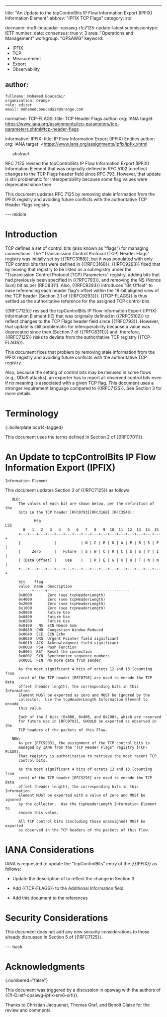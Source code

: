 ---
title: "An Update to the tcpControlBits IP Flow Information Export (IPFIX) Information Element"
abbrev: "IPFIX TCP Flags"
category: std

docname: draft-boucadair-opsawg-rfc7125-update-latest
submissiontype: IETF
number:
date:
consensus: true
v: 3
area: "Operations and Management"
workgroup: "OPSAWG"
keyword:
 - IPFIX
 - TCP
 - Measurement
 - Export
 - Observability

author:
 -
    fullname: Mohamed Boucadair
    organization: Orange
    role: editor
    email: mohamed.boucadair@orange.com

normative:
  TCP-FLAGS:
    title: TCP Header Flags
    author:
      org: IANA
    target: https://www.iana.org/assignments/tcp-parameters/tcp-parameters.xhtml#tcp-header-flags

informative:
  IPFIX:
    title: IP Flow Information Export (IPFIX) Entities
    author:
      org: IANA
    target: <https://www.iana.org/assignments/ipfix/ipfix.xhtml

--- abstract

   RFC 7125 revised the tcpControlBits IP Flow Information Export
   (IPFIX) Information Element that was originally defined in RFC 5102
   to reflect changes to the TCP Flags header field since RFC 793.
   However, that update is still problematic for interoperability
   because some flag values were deprecated since then.

   This document updates RFC 7125 by removing stale information from the
   IPFIX registry and avoiding future conflicts with the authoritative
   TCP Header Flags registry.

--- middle

#  Introduction

   TCP defines a set of control bits (also known as "flags") for
   managing connections.  The "Transmission Control Protocol (TCP)
   Header Flags" registry was initially set by {{?RFC3168}}, but it was
   populated with only TCP control bits that were defined in {{?RFC3168}}.
   {{!RFC9293}} fixed that by moving that registry to be listed as a
   subregistry under the "Transmission Control Protocol (TCP)
   Parameters" registry, adding bits that had previously been specified
   in {{?RFC793}}, and removing the NS (Nonce Sum) bit as per [RFC8311].
   Also, {{!RFC9293}}  introduces "Bit Offset" to ease referencing each
   header flag's offset within the 16-bit aligned view of the TCP header
   (Section 3.1 of {{!RFC9293}}).  {{TCP-FLAGS}} is thus settled as the
   authoritative reference for the assigned TCP control bits.

   {{!RFC7125}} revised the tcpControlBits IP Flow Information Export
   (IPFIX) Information Element (IE) that was originally defined in
   {{?RFC5102}} to reflect changes to the TCP Flags header field since
   {{?RFC793}}.  However, that update is still problematic for
   interoperability because a value was deprecated since then (Section 7
   of {{?RFC8311}}) and, therefore, {{!RFC7125}} risks to deviate from the
   authoritative TCP registry {{TCP-FLAGS}}.

   This document fixes that problem by removing stale information from
   the IPFIX registry and avoiding future conflicts with the
   authoritative TCP registry.

   Also, because the setting of control bits may be misused in some
   flows (e.g., DDoS attacks), an exporter has to report all observed
   control bits even if no meaning is associated with a given TCP flag.
   This document uses a stronger requirement language compared to
   {{!RFC7125}}.  See Section 3 for more details.

#  Terminology

{::boilerplate bcp14-tagged}

   This document uses the terms defined in Section 2 of {{!RFC7011}}.

#  An Update to tcpControlBits IP Flow Information Export (IPFIX)
    Information Element

   This document updates Section 3 of {{!RFC7125}} as follows:

~~~~
   OLD:
      The values of each bit are shown below, per the definition of the
      bits in the TCP header [RFC0793][RFC3168] [RFC3540]:

             MSb                                                         LSb
        0   1   2   3   4   5   6   7   8   9  10  11  12  13  14  15
      +---+---+---+---+---+---+---+---+---+---+---+---+---+---+---+---+
      |               |           | N | C | E | U | A | P | R | S | F |
      |     Zero      |   Future  | S | W | C | R | C | S | S | Y | I |
      | (Data Offset) |    Use    |   | R | E | G | K | H | T | N | N |
      +---+---+---+---+---+---+---+---+---+---+---+---+---+---+---+---+

      bit    flag
      value  name  description
      ------+-----+-------------------------------------
      0x8000       Zero (see tcpHeaderLength)
      0x4000       Zero (see tcpHeaderLength)
      0x2000       Zero (see tcpHeaderLength)
      0x1000       Zero (see tcpHeaderLength)
      0x0800       Future Use
      0x0400       Future Use
      0x0200       Future Use
      0x0100   NS  ECN Nonce Sum
      0x0080  CWR  Congestion Window Reduced
      0x0040  ECE  ECN Echo
      0x0020  URG  Urgent Pointer field significant
      0x0010  ACK  Acknowledgment field significant
      0x0008  PSH  Push Function
      0x0004  RST  Reset the connection
      0x0002  SYN  Synchronize sequence numbers
      0x0001  FIN  No more data from sender

      As the most significant 4 bits of octets 12 and 13 (counting from
      zero) of the TCP header [RFC0793] are used to encode the TCP data
      offset (header length), the corresponding bits in this Information
      Element MUST be exported as zero and MUST be ignored by the
      collector.  Use the tcpHeaderLength Information Element to encode
      this value.

      Each of the 3 bits (0x800, 0x400, and 0x200), which are reserved
      for future use in [RFC0793], SHOULD be exported as observed in the
      TCP headers of the packets of this Flow.
~~~~

~~~~
   NEW:
      As per [RFC9293], the assignment of the TCP control bits is
      managed by IANA from the "TCP Header Flags" registry [TCP-FLAGS].
      That registry is authoritative to retrieve the most recent TCP
      control bits.

      As the most significant 4 bits of octets 12 and 13 (counting from
      zero) of the TCP header [RFC9293] are used to encode the TCP data
      offset (header length), the corresponding bits in this Information
      Element MUST be exported with a value of zero and MUST be ignored
      by the collector.  Use the tcpHeaderLength Information Element to
      encode this value.

      All TCP control bits (including those unassigned) MUST be exported
      as observed in the TCP headers of the packets of this Flow.
~~~~


#  IANA Considerations

   IANA is requested to update the "tcpControlBits" entry of the [{{IPFIX}}
   as follows:

   *  Update the description of to reflect the change in Section 3.

   *  Add {{TCP-FLAGS}} to the Additional Information field.

   *  Add this document to the references

# Security Considerations

   This document does not add any new security considerations to those
   already discussed in Section 5 of {{!RFC7125}}.

--- back

# Acknowledgments
{:numbered="false"}

   This document was triggered by a discussion in opswag with the
   authors of {{?I-D.ietf-opsawg-ipfix-srv6-srh}}.

   Thanks to Christian Jacquenet, Thomas Graf, and Benoît Claise for the
   review and comments.
